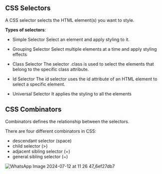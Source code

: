 
## CSS Selectors

A CSS selector selects the HTML element(s) you want to style.

**Types of selectors**:
- Simple Selector
    Select an element and apply styling to it.
    
- Grouping Selector
    Select multiple elements at a time and apply styling effects  
    
- Class Selector
    The selector .class is used to select the elements that belong to the specific class attribute.
    
- Id Selector
    The id selector uses the id attribute of an HTML element to select a specific element.

- Universal Selector
      It applies the styling to all the elements


## CSS Combinators

Combinators defines the relationship between the selectors. 

There are four different combinators in CSS:

- descendant selector (space)
- child selector (>)
- adjacent sibling selector (+)
- general sibling selector (~)

![WhatsApp Image 2024-07-12 at 11 26 47_6ef27db7](https://github.com/user-attachments/assets/841416cf-02a3-42b4-9b3c-6a0e362018ca)
